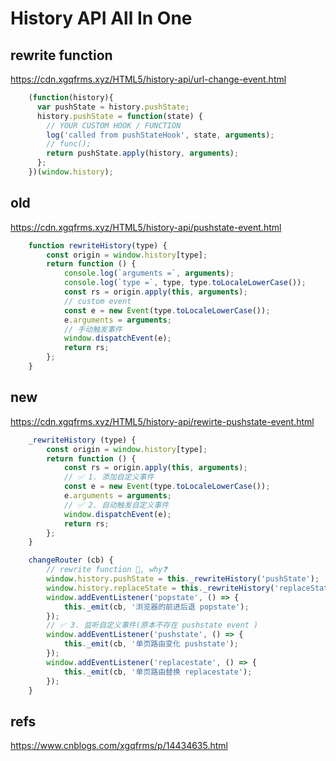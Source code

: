 # History API All In One


## rewrite function

https://cdn.xgqfrms.xyz/HTML5/history-api/url-change-event.html

```js
    (function(history){
      var pushState = history.pushState;
      history.pushState = function(state) {
        // YOUR CUSTOM HOOK / FUNCTION
        log('called from pushStateHook', state, arguments);
        // func();
        return pushState.apply(history, arguments);
      };
    })(window.history);
```


## old

https://cdn.xgqfrms.xyz/HTML5/history-api/pushstate-event.html


```js
    function rewriteHistory(type) {
        const origin = window.history[type];
        return function () {
            console.log(`arguments =`, arguments);
            console.log(`type =`, type, type.toLocaleLowerCase());
            const rs = origin.apply(this, arguments);
            // custom event
            const e = new Event(type.toLocaleLowerCase());
            e.arguments = arguments;
            // 手动触发事件 
            window.dispatchEvent(e);
            return rs;
        };
    }

```

## new

https://cdn.xgqfrms.xyz/HTML5/history-api/rewirte-pushstate-event.html

```js
    _rewriteHistory (type) {
        const origin = window.history[type];
        return function () {
            const rs = origin.apply(this, arguments);
            // ✅ 1. 添加自定义事件
            const e = new Event(type.toLocaleLowerCase());
            e.arguments = arguments;
            // ✅ 2. 自动触发自定义事件
            window.dispatchEvent(e);
            return rs;
        };
    }

```

```js
    changeRouter (cb) {
        // rewrite function 🚀, why❓
        window.history.pushState = this._rewriteHistory('pushState');
        window.history.replaceState = this._rewriteHistory('replaceState');
        window.addEventListener('popstate', () => {
            this._emit(cb, '浏览器的前进后退 popstate');
        });
        // ✅ 3. 监听自定义事件(原本不存在 pushstate event )
        window.addEventListener('pushstate', () => {
            this._emit(cb, '单页路由变化 pushstate');
        });
        window.addEventListener('replacestate', () => {
            this._emit(cb, '单页路由替换 replacestate');
        });
    }
```


## refs

https://www.cnblogs.com/xgqfrms/p/14434635.html





